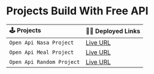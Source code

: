 # Projects Build With Free API

| 🕹️ Projects               | 🧑‍🎓 Deployed Links                                     |
| :------------------------ | :---------------------------------------------------- |
| `Open Api Nasa Project`   | [Live URL](https://open-api-demo-nasa.netlify.app/)   |
| `Open Api Meal Project`   | [Live URL](https://open-api-demo-meal.netlify.app/)   |
| `Open Api Random Project` | [Live URL](https://open-api-demo-random.netlify.app/) |
